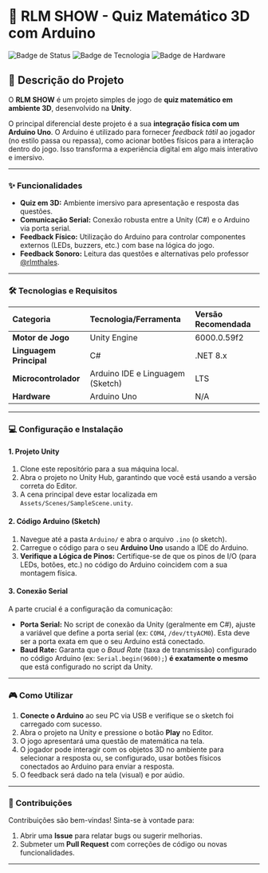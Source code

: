 # 🚀 RLM SHOW - Quiz Matemático 3D com Arduino

![Badge de Status](https://img.shields.io/badge/Status-Em%20Desenvolvimento-yellow)
![Badge de Tecnologia](https://img.shields.io/badge/Motor-Unity-black)
![Badge de Hardware](https://img.shields.io/badge/Hardware-Arduino%20Uno-blue)

## 📝 Descrição do Projeto

O **RLM SHOW** é um projeto simples de jogo de **quiz matemático em ambiente 3D**, desenvolvido na **Unity**.

O principal diferencial deste projeto é a sua **integração física com um Arduino Uno**. O Arduino é utilizado para fornecer *feedback tátil* ao jogador (no estilo passa ou repassa), como acionar botões físicos para a interação dentro do jogo. Isso transforma a experiência digital em algo mais interativo e imersivo.

---

### ✨ Funcionalidades

* **Quiz em 3D:** Ambiente imersivo para apresentação e resposta das questões.
* **Comunicação Serial:** Conexão robusta entre a Unity (C#) e o Arduino via porta serial.
* **Feedback Físico:** Utilização do Arduino para controlar componentes externos (LEDs, buzzers, etc.) com base na lógica do jogo.
* **Feedback Sonoro:** Leitura das questôes e alternativas pelo professor [@rlmthales](https://www.instagram.com/rlmthales/).

---

### 🛠️ Tecnologias e Requisitos

| Categoria | Tecnologia/Ferramenta | Versão Recomendada |
| :--- | :--- | :--- |
| **Motor de Jogo** | Unity Engine | 6000.0.59f2 |
| **Linguagem Principal** | C# | .NET 8.x |
| **Microcontrolador** | Arduino IDE e Linguagem (Sketch) | LTS |
| **Hardware** | Arduino Uno | N/A |

---

### 💻 Configuração e Instalação

#### 1. Projeto Unity

1.  Clone este repositório para a sua máquina local.
2.  Abra o projeto no Unity Hub, garantindo que você está usando a versão correta do Editor.
3.  A cena principal deve estar localizada em `Assets/Scenes/SampleScene.unity`.

#### 2. Código Arduino (Sketch)

1.  Navegue até a pasta `Arduino/` e abra o arquivo `.ino` (o sketch).
2.  Carregue o código para o seu **Arduino Uno** usando a IDE do Arduino.
3.  **Verifique a Lógica de Pinos:** Certifique-se de que os pinos de I/O (para LEDs, botões, etc.) no código do Arduino coincidem com a sua montagem física.

#### 3. Conexão Serial

A parte crucial é a configuração da comunicação:

* **Porta Serial:** No script de conexão da Unity (geralmente em C#), ajuste a variável que define a porta serial (ex: `COM4`, `/dev/ttyACM0`). Esta deve ser a porta exata em que o seu Arduino está conectado.
* **Baud Rate:** Garanta que o *Baud Rate* (taxa de transmissão) configurado no código Arduino (ex: `Serial.begin(9600);`) **é exatamente o mesmo** que está configurado no script da Unity.

---

### 🎮 Como Utilizar

1.  **Conecte o Arduino** ao seu PC via USB e verifique se o sketch foi carregado com sucesso.
2.  Abra o projeto na Unity e pressione o botão **Play** no Editor.
3.  O jogo apresentará uma questão de matemática na tela.
4.  O jogador pode interagir com os objetos 3D no ambiente para selecionar a resposta ou, se configurado, usar botões físicos conectados ao Arduino para enviar a resposta.
5.  O feedback será dado na tela (visual) e por aúdio.

---

### 🤝 Contribuições

Contribuições são bem-vindas! Sinta-se à vontade para:

1.  Abrir uma **Issue** para relatar bugs ou sugerir melhorias.
2.  Submeter um **Pull Request** com correções de código ou novas funcionalidades.

---
